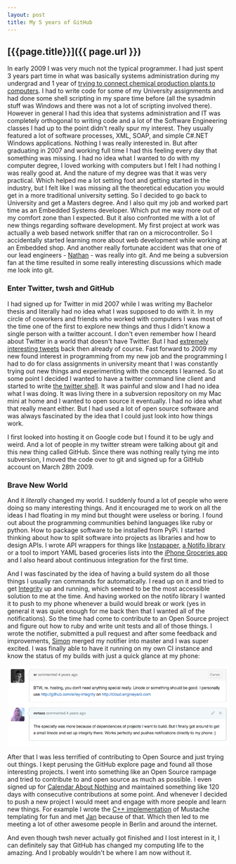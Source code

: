 ```yaml
---
layout: post
title: My 5 years of GitHub
---
```

## [{{page.title}}]({{ page.url }})
In early 2009 I was very much not the typical programmer. I had just spent 3
years part time in what was basically systems administration during my
undergrad and 1 year of [trying to connect chemical production plants to
computers][mes]. I had to write code for some of my University assignments and
had done some shell scripting in my spare time before (all the sysadmin stuff
was Windows and there was not a lot of scripting involved there). However in
general I had this idea that systems administration and IT was completely
orthogonal to writing code and a lot of the Software Engineering classes I had
up to the point didn't really spur my interest. They usually featured a lot of
software processes, XML, SOAP, and simple C#.NET Windows applications. Nothing
I was really interested in. But after graduating in 2007 and working full time
I had this feeling every day that something was missing.  I had no idea what I
wanted to do with my computer degree, I loved working with computers but I
felt I had nothing I was really good at. And the nature of my degree was that
it was very practical. Which helped me a lot setting foot and getting started
in the industry, but I felt like I was missing all the theoretical education
you would get in a more traditional university setting. So I decided to go
back to University and get a Masters degree. And I also quit my job and worked
part time as an Embedded Systems developer. Which put me way more out of my
comfort zone than I expected. But it also confronted me with a lot of new
things regarding software development. My first project at work was actually a
web based network sniffer that ran on a microcontroller. So I accidentally
started learning more about web development while working at an Embedded shop.
And another really fortunate accident was that one of our lead engineers -
[Nathan][nathan] - was really into git. And me being a subversion fan at the
time resulted in some really interesting discussions which made me look into
git.

### Enter Twitter, twsh and GitHub
I had signed up for Twitter in mid 2007 while I was writing my Bachelor thesis
and literally had no idea what I was supposed to do with it. In my circle of
coworkers and friends who worked with computers I was most of the time one of
the first to explore new things and thus I didn't know a single person with a
twitter account. I don't even remember how I heard about Twitter in a world
that doesn't have Twitter. But I had [extremely interesting tweets][tweet1]
back then already of course. Fast forward to 2009 my new found interest in
programming from my new job and the programming I had to do for class
assignments in university meant that I was constantly trying out new things
and experimenting with the concepts I learned. So at some point I decided I
wanted to have a twitter command line client and started to write [the twitter
shell][twsh]. It was painful and slow and I had no idea what I was doing. It
was living there in a subversion repository on my Mac mini at home and I
wanted to open source it eventually. I had no idea what that really meant
either. But I had used a lot of open source software and was always fascinated
by the idea that I could just look into how things work.

I first looked into hosting it on Google code but I found it to be ugly and
weird. And a lot of people in my twitter stream were talking about git and
this new thing called GitHub. Since there was nothing really tying me into
subversion, I moved the code over to git and signed up for a GitHub account on
March 28th 2009.

### Brave New World
And it *literally* changed my world. I suddenly found a lot of people who were
doing so many interesting things. And it encouraged me to work on all the
ideas I had floating in my mind but thought were useless or boring. I found
out about the programming communities behind languages like ruby or python.
How to package software to be installed from PyPi. I started thinking about
how to split software into projects as libraries and how to design APIs. I
wrote API wrappers for things like [Instapaper][instapaperlibrary], [a Notifo
library][notifolib] or a tool to import YAML based groceries lists into the
[iPhone Groceries app][groceries] and I also heard about continuous
integration for the first time.

And I was fascinated by the idea of having a build system do all those things
I usually ran commands for automatically. I read up on it and tried to get
[Integrity][integrity] up and running, which seemed to be the most accessible
solution to me at the time. And having worked on the notifo library I wanted
it to push to my phone whenever a build would break or work (yes in general it
was quiet enough for me back then that I wanted all of the notifications). So
the time had come to contribute to an Open Source project and figure out how
to ruby and write unit tests and all of those things. I wrote the notifier,
submitted a pull request and after some feedback and improvements, [Simon][sr]
merged my notifier into master and I was super excited. I was finally able to
have it running on my own CI instance and know the status of my builds with
just a quick glance at my phone:

![integrity pull request merged](/images/integrity-notifo.png)

After that I was less terrified of contributing to Open Source and just trying
out things. I kept perusing the GitHub explore page and found all those
interesting projects. I went into something like an Open Source rampage and
tried to contribute to and open source as much as possible. I even signed up
for [Calendar About Nothing][can] and maintained something like 120 days with
consecutive contributions at some point. And whenever I decided to push a new
project I would meet and engage with more people and learn new things. For
example I wrote the [C++ implementation][plustache] of Mustache templating for
fun and met [Jan][janl] because of that. Which then led to me meeting a lot of
other awesome people in Berlin and around the internet.

And even though twsh never actually got finished and I lost interest in it, I
can definitely say that GitHub has changed my computing life to the amazing.
And I probably wouldn't be where I am now without it.



[integrity]: https://github.com/integrity/integrity
[nathan]: https://github.com/nbraun
[twsh]: https://github.com/mrtazz/twsh
[tweet1]: https://twitter.com/mrtazz/statuses/130573092
[sr]: https://twitter.com/sr
[notifo]: https://twitter.com/notifo
[groceries]: http://sophiestication.com/groceries/
[instapaperlibrary]: https://github.com/mrtazz/InstapaperLibrary
[notifolib]: https://github.com/mrtazz/notifo.py
[instareader]: http://www.unwiredcouch.com/2009/09/19/google-reader-instapaper.html
[plustache]: http://www.unwiredcouch.com/2010/04/21/plustache.html
[janl]: https://twitter.com/janl
[can]: https://github.com/blog/178-it-s-a-calendar-about-nothing
[mes]: http://en.wikipedia.org/wiki/Manufacturing_execution_system
